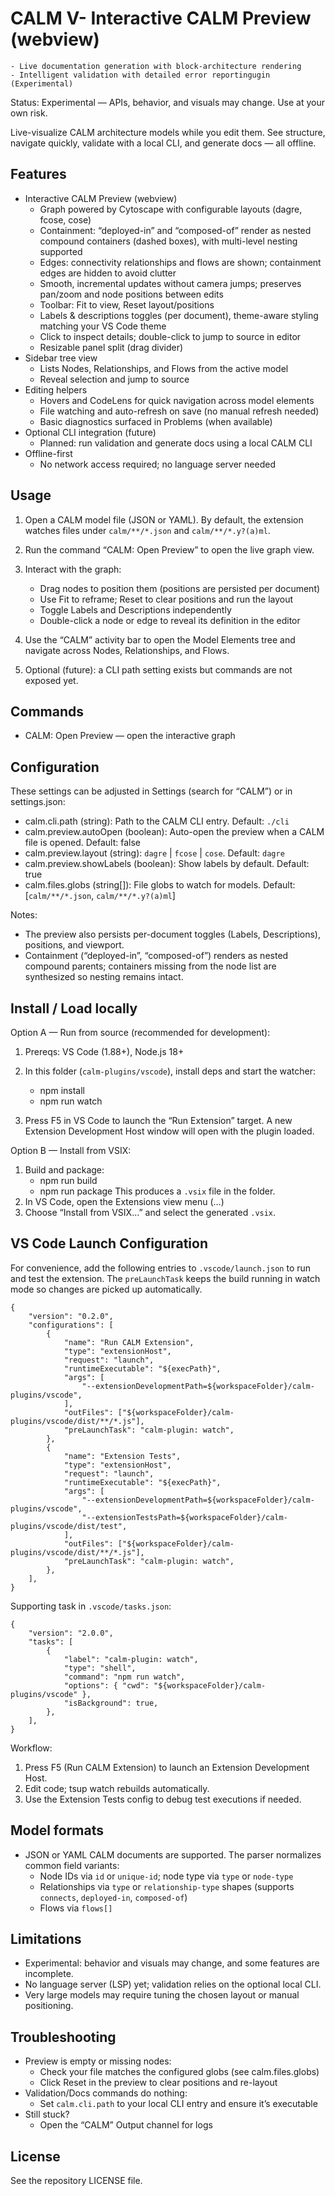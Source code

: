 # CALM V- Interactive CALM Preview (webview)
    - Live documentation generation with block-architecture rendering
    - Intelligent validation with detailed error reportingugin (Experimental)

Status: Experimental — APIs, behavior, and visuals may change. Use at your own risk.

Live-visualize CALM architecture models while you edit them. See structure, navigate quickly, validate with a local CLI, and generate docs — all offline.

## Features

- Interactive CALM Preview (webview)
    - Graph powered by Cytoscape with configurable layouts (dagre, fcose, cose)
    - Containment: “deployed-in” and “composed-of” render as nested compound containers (dashed boxes), with multi-level nesting supported
    - Edges: connectivity relationships and flows are shown; containment edges are hidden to avoid clutter
    - Smooth, incremental updates without camera jumps; preserves pan/zoom and node positions between edits
    - Toolbar: Fit to view, Reset layout/positions
    - Labels & descriptions toggles (per document), theme-aware styling matching your VS Code theme
    - Click to inspect details; double-click to jump to source in editor
    - Resizable panel split (drag divider)
- Sidebar tree view
    - Lists Nodes, Relationships, and Flows from the active model
    - Reveal selection and jump to source
- Editing helpers
    - Hovers and CodeLens for quick navigation across model elements
    - File watching and auto-refresh on save (no manual refresh needed)
    - Basic diagnostics surfaced in Problems (when available)
- Optional CLI integration (future)
    - Planned: run validation and generate docs using a local CALM CLI
- Offline-first
    - No network access required; no language server needed

## Usage

1. Open a CALM model file (JSON or YAML). By default, the extension watches files under `calm/**/*.json` and `calm/**/*.y?(a)ml`.

2. Run the command “CALM: Open Preview” to open the live graph view.

3. Interact with the graph:
    - Drag nodes to position them (positions are persisted per document)
    - Use Fit to reframe; Reset to clear positions and run the layout
    - Toggle Labels and Descriptions independently
    - Double-click a node or edge to reveal its definition in the editor

4. Use the “CALM” activity bar to open the Model Elements tree and navigate across Nodes, Relationships, and Flows.

5. Optional (future): a CLI path setting exists but commands are not exposed yet.

## Commands

- CALM: Open Preview — open the interactive graph

## Configuration

These settings can be adjusted in Settings (search for “CALM”) or in settings.json:

- calm.cli.path (string): Path to the CALM CLI entry. Default: `./cli`
- calm.preview.autoOpen (boolean): Auto-open the preview when a CALM file is opened. Default: false
- calm.preview.layout (string): `dagre` | `fcose` | `cose`. Default: `dagre`
- calm.preview.showLabels (boolean): Show labels by default. Default: true
- calm.files.globs (string[]): File globs to watch for models. Default: [`calm/**/*.json`, `calm/**/*.y?(a)ml`]

Notes:

- The preview also persists per-document toggles (Labels, Descriptions), positions, and viewport.
- Containment (“deployed-in”, “composed-of”) renders as nested compound parents; containers missing from the node list are synthesized so nesting remains intact.

## Install / Load locally

Option A — Run from source (recommended for development):

1. Prereqs: VS Code (1.88+), Node.js 18+

2. In this folder (`calm-plugins/vscode`), install deps and start the watcher:
    - npm install
    - npm run watch

3. Press F5 in VS Code to launch the “Run Extension” target. A new Extension Development Host window will open with the plugin loaded.

Option B — Install from VSIX:

1. Build and package:
    - npm run build
    - npm run package
      This produces a `.vsix` file in the folder.
2. In VS Code, open the Extensions view menu (…)
3. Choose “Install from VSIX…” and select the generated `.vsix`.

## VS Code Launch Configuration

For convenience, add the following entries to `.vscode/launch.json` to run and test the extension. The `preLaunchTask` keeps the build running in watch mode so changes are picked up automatically.

```jsonc
{
    "version": "0.2.0",
    "configurations": [
        {
            "name": "Run CALM Extension",
            "type": "extensionHost",
            "request": "launch",
            "runtimeExecutable": "${execPath}",
            "args": [
                "--extensionDevelopmentPath=${workspaceFolder}/calm-plugins/vscode",
            ],
            "outFiles": ["${workspaceFolder}/calm-plugins/vscode/dist/**/*.js"],
            "preLaunchTask": "calm-plugin: watch",
        },
        {
            "name": "Extension Tests",
            "type": "extensionHost",
            "request": "launch",
            "runtimeExecutable": "${execPath}",
            "args": [
                "--extensionDevelopmentPath=${workspaceFolder}/calm-plugins/vscode",
                "--extensionTestsPath=${workspaceFolder}/calm-plugins/vscode/dist/test",
            ],
            "outFiles": ["${workspaceFolder}/calm-plugins/vscode/dist/**/*.js"],
            "preLaunchTask": "calm-plugin: watch",
        },
    ],
}
```

Supporting task in `.vscode/tasks.json`:

```jsonc
{
    "version": "2.0.0",
    "tasks": [
        {
            "label": "calm-plugin: watch",
            "type": "shell",
            "command": "npm run watch",
            "options": { "cwd": "${workspaceFolder}/calm-plugins/vscode" },
            "isBackground": true,
        },
    ],
}
```

Workflow:

1. Press F5 (Run CALM Extension) to launch an Extension Development Host.
2. Edit code; tsup watch rebuilds automatically.
3. Use the Extension Tests config to debug test executions if needed.

## Model formats

- JSON or YAML CALM documents are supported. The parser normalizes common field variants:
    - Node IDs via `id` or `unique-id`; node type via `type` or `node-type`
    - Relationships via `type` or `relationship-type` shapes (supports `connects`, `deployed-in`, `composed-of`)
    - Flows via `flows[]`

## Limitations

- Experimental: behavior and visuals may change, and some features are incomplete.
- No language server (LSP) yet; validation relies on the optional local CLI.
- Very large models may require tuning the chosen layout or manual positioning.

## Troubleshooting

- Preview is empty or missing nodes:
    - Check your file matches the configured globs (see calm.files.globs)
    - Click Reset in the preview to clear positions and re-layout
- Validation/Docs commands do nothing:
    - Set `calm.cli.path` to your local CLI entry and ensure it’s executable
- Still stuck?
    - Open the “CALM” Output channel for logs

## License

See the repository LICENSE file.
